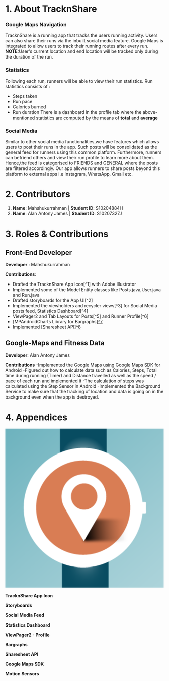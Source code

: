 # 1. About TracknShare 

### Google Maps Navigation
TracknShare is a running app that tracks the users running activity. Users can also share their runs via the inbuilt social media feature.
Google Maps is integrated to allow users to track their running routes after every run.
**NOTE**:User's current location and end location will be tracked only during the duration of the run.

### Statistics
Following each run, runners will be able to view their run statistics.
Run statistics consists of :
  - Steps taken
  - Run pace
  - Calories burned
  - Run duration
  There is a dashboard in the profile tab where the above-mentioned statistics are computed by the means of **total** and **average**
  
 ### Social Media
 Similar to other social media functionalities,we have features which allows users to post their runs in the app. Such posts will be consolidated as the general feed
 for runners using this common platform.
 Furthermore, runners can befriend others and view their run profile to learn more about them.
 Hence,the feed is categorised to FRIENDS and GENERAL where the posts are filtered accordingly.
 Our app allows runners to share posts beyond this platform to external apps i.e Instagram, WhatsApp, Gmail etc.
 
# 2. Contributors
1. **Name**: Mahshukurrahman |
   **Student ID**: S10204884H
2. **Name**: Alan Antony James |
   **Student ID**: S10207327J
  
# 3. Roles & Contributions
 
 ## Front-End Developer
 **Developer** : Mahshukurrahman
 
 **Contributions**:
  - Drafted the TracknShare App Icon[^1] with Adobe Illustrator
  - Implemented some of the Model Entity classes like Posts.java,User.java and Run.java
  - Drafted storyboards for the App UI[^2]
  - Implemented the viewholders and recycler views[^3] for Social Media posts feed, Statistics Dashboard[^4]
  - ViewPager2 and Tab Layouts for Posts[^5] and Runner Profile[^6]
  - [MPAndroidCharts Library for Bargraphs][^7](https://github.com/PhilJay/MPAndroidChart)
  - Implemented [Sharesheet API][^8](https://developer.android.com/training/sharing/send)
  
 ## Google-Maps and Fitness Data
 **Developer**: Alan Antony James

 **Contributions**
  -Implemented the Google Maps using Google Maps SDK for Android
  -Figured out how to calculate data such as Calories, Steps, Total time during running (Timer) and Distance travelled as well as the speed / pace of each run and implemented it
  -The calculation of steps was calculated using the Step Sensor in Android
  -Implemented the Background Service to make sure that the tracking of location and data is going on in the background even when the app is destroyed.
  
  # 4. Appendices
  
  ![TracknShare App Icon](/app/src/main/ic_launcher-playstore.png)
  
 **TracknShare App Icon**
 
 **Storyboards**
 
 **Social Media Feed**
 
 **Statistics Dashboard**
 
**ViewPager2 - Profile**
 
**Bargraphs**
 
**Sharesheet API**

**Google Maps SDK**

**Motion Sensors**
 
